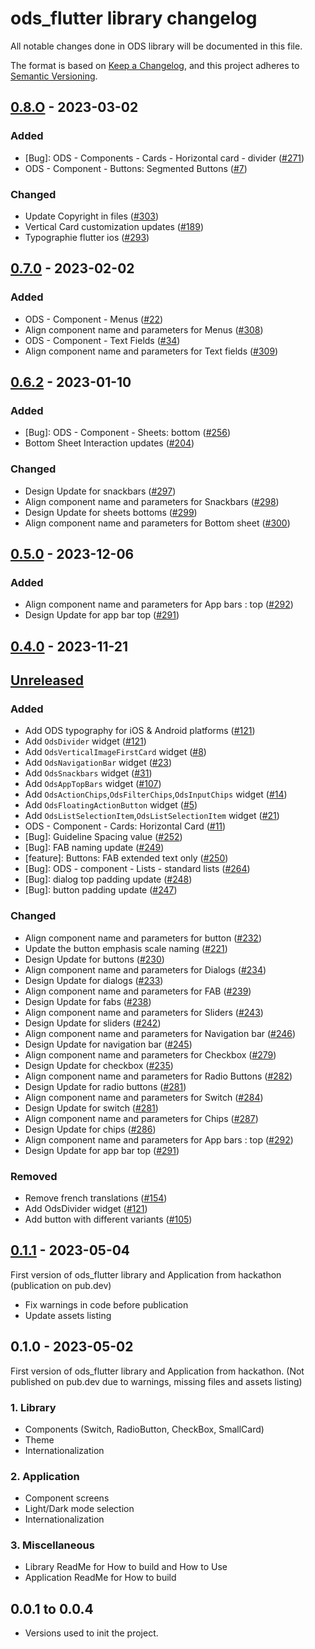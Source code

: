 # ods_flutter library changelog

All notable changes done in ODS library will be documented in this file.

The format is based on [Keep a Changelog](https://keepachangelog.com/en/1.0.0/),
and this project adheres to [Semantic Versioning](https://semver.org/spec/v2.0.0.html).

## [0.8.O](https://github.com/Orange-OpenSource/ods-flutter/compare/0.1.1...0.8.0) - 2023-03-02

### Added

- [Bug]: ODS - Components - Cards - Horizontal card - divider ([#271](https://github.com/Orange-OpenSource/ods-flutter/issues/271))
- ODS - Component - Buttons: Segmented Buttons ([#7](https://github.com/Orange-OpenSource/ods-flutter/issues/7))

### Changed

- Update Copyright in files ([#303](https://github.com/Orange-OpenSource/ods-flutter/issues/303))
- Vertical Card customization updates ([#189](https://github.com/Orange-OpenSource/ods-flutter/issues/189))
- Typographie flutter ios ([#293](https://github.com/Orange-OpenSource/ods-flutter/issues/293))

## [0.7.0](https://github.com/Orange-OpenSource/ods-flutter/compare/0.1.1...0.7.0) - 2023-02-02

### Added

- ODS - Component - Menus ([#22](https://github.com/Orange-OpenSource/ods-flutter/issues/22))
- Align component name and parameters for Menus ([#308](https://github.com/Orange-OpenSource/ods-flutter/issues/308))
- ODS - Component - Text Fields ([#34](https://github.com/Orange-OpenSource/ods-flutter/issues/34))
- Align component name and parameters for Text fields ([#309](https://github.com/Orange-OpenSource/ods-flutter/issues/309))

## [0.6.2](https://github.com/Orange-OpenSource/ods-flutter/compare/0.1.1...0.6.2) - 2023-01-10

### Added

- [Bug]: ODS - Component - Sheets: bottom ([#256](https://github.com/Orange-OpenSource/ods-flutter/issues/256))
- Bottom Sheet Interaction updates ([#204](https://github.com/Orange-OpenSource/ods-flutter/issues/204))

### Changed

- Design Update for snackbars ([#297](https://github.com/Orange-OpenSource/ods-flutter/issues/297))
- Align component name and parameters for Snackbars ([#298](https://github.com/Orange-OpenSource/ods-flutter/issues/298))
- Design Update for sheets bottoms ([#299](https://github.com/Orange-OpenSource/ods-flutter/issues/299))
- Align component name and parameters for Bottom sheet ([#300](https://github.com/Orange-OpenSource/ods-flutter/issues/300))

## [0.5.0](https://github.com/Orange-OpenSource/ods-flutter/compare/0.1.0...0.5.0) - 2023-12-06

### Added

- Align component name and parameters for App bars : top ([#292](https://github.com/Orange-OpenSource/ods-flutter/issues/292))
- Design Update for app bar top ([#291](https://github.com/Orange-OpenSource/ods-flutter/issues/291))


## [0.4.0](https://github.com/Orange-OpenSource/ods-flutter/compare/0.1.0...0.4.0) - 2023-11-21

## [Unreleased](https://github.com/Orange-OpenSource/ods-flutter/compare/0.1.1...main)


### Added

- Add ODS typography for iOS & Android platforms ([#121](https://github.com/Orange-OpenSource/ods-flutter/issues/121))
- Add `OdsDivider` widget ([#121](https://github.com/Orange-OpenSource/ods-flutter/issues/121))
- Add `OdsVerticalImageFirstCard` widget ([#8](https://github.com/Orange-OpenSource/ods-flutter/issues/8))
- Add `OdsNavigationBar` widget ([#23](https://github.com/Orange-OpenSource/ods-flutter/issues/23))
- Add `OdsSnackbars` widget ([#31](https://github.com/Orange-OpenSource/ods-flutter/issues/31))
- Add `OdsAppTopBars` widget ([#107](https://github.com/Orange-OpenSource/ods-flutter/issues/107))
- Add `OdsActionChips`,`OdsFilterChips`,`OdsInputChips` widget ([#14](https://github.com/Orange-OpenSource/ods-flutter/issues/14))
- Add `OdsFloatingActionButton` widget ([#5](https://github.com/Orange-OpenSource/ods-flutter/issues/5))
- Add `OdsListSelectionItem`,`OdsListSelectionItem` widget ([#21](https://github.com/Orange-OpenSource/ods-flutter/issues/21))
- ODS - Component - Cards: Horizontal Card ([#11](https://github.com/Orange-OpenSource/ods-flutter/issues/11))
- [Bug]: Guideline Spacing value ([#252](https://github.com/Orange-OpenSource/ods-flutter/issues/252))
- [Bug]: FAB naming update ([#249](https://github.com/Orange-OpenSource/ods-flutter/issues/249))
- [feature]: Buttons: FAB extended text only ([#250](https://github.com/Orange-OpenSource/ods-flutter/issues/250))
- [Bug]: ODS - component - Lists - standard lists ([#264](https://github.com/Orange-OpenSource/ods-flutter/issues/264))
- [Bug]: dialog top padding update ([#248](https://github.com/Orange-OpenSource/ods-flutter/issues/248))
- [Bug]: button padding update ([#247](https://github.com/Orange-OpenSource/ods-flutter/issues/247))

### Changed

- Align component name and parameters for button ([#232](https://github.com/Orange-OpenSource/ods-flutter/issues/232))
- Update the button emphasis scale naming ([#221](https://github.com/Orange-OpenSource/ods-flutter/issues/221))
- Design Update for buttons ([#230](https://github.com/Orange-OpenSource/ods-flutter/issues/230))
- Align component name and parameters for Dialogs ([#234](https://github.com/Orange-OpenSource/ods-flutter/issues/234))
- Design Update for dialogs ([#233](https://github.com/Orange-OpenSource/ods-flutter/issues/233))
- Align component name and parameters for FAB ([#239](https://github.com/Orange-OpenSource/ods-flutter/issues/239))
- Design Update for fabs ([#238](https://github.com/Orange-OpenSource/ods-flutter/issues/238))
- Align component name and parameters for Sliders ([#243](https://github.com/Orange-OpenSource/ods-flutter/issues/243))
- Design Update for sliders ([#242](https://github.com/Orange-OpenSource/ods-flutter/issues/242))
- Align component name and parameters for Navigation bar ([#246](https://github.com/Orange-OpenSource/ods-flutter/issues/246))
- Design Update for navigation bar ([#245](https://github.com/Orange-OpenSource/ods-flutter/issues/245))
- Align component name and parameters for Checkbox ([#279](https://github.com/Orange-OpenSource/ods-flutter/issues/279))
- Design Update for checkbox ([#235](https://github.com/Orange-OpenSource/ods-flutter/issues/235))
- Align component name and parameters for Radio Buttons ([#282](https://github.com/Orange-OpenSource/ods-flutter/issues/282))
- Design Update for radio buttons ([#281](https://github.com/Orange-OpenSource/ods-flutter/issues/281))
- Align component name and parameters for Switch ([#284](https://github.com/Orange-OpenSource/ods-flutter/issues/284))
- Design Update for switch ([#281](https://github.com/Orange-OpenSource/ods-flutter/issues/283))
- Align component name and parameters for Chips ([#287](https://github.com/Orange-OpenSource/ods-flutter/issues/287))
- Design Update for chips ([#286](https://github.com/Orange-OpenSource/ods-flutter/issues/286))
- Align component name and parameters for App bars : top ([#292](https://github.com/Orange-OpenSource/ods-flutter/issues/292))
- Design Update for app bar top ([#291](https://github.com/Orange-OpenSource/ods-flutter/issues/291))

### Removed

- Remove french translations ([#154](https://github.com/Orange-OpenSource/ods-flutter/issues/154))
- Add OdsDivider widget ([#121](https://github.com/Orange-OpenSource/ods-flutter/issues/121))
- Add button with different variants ([#105](https://github.com/Orange-OpenSource/ods-flutter/issues/105))

## [0.1.1](https://github.com/Orange-OpenSource/ods-flutter/compare/0.1.0...0.1.1) - 2023-05-04

First version of ods_flutter library and Application from hackathon (publication on pub.dev)

* Fix warnings in code before publication
* Update assets listing

## 0.1.0 - 2023-05-02

First version of ods_flutter library and Application from hackathon.
(Not published on pub.dev due to warnings, missing files and assets listing)

### 1. Library

* Components (Switch, RadioButton, CheckBox, SmallCard)
* Theme
* Internationalization

### 2. Application

* Component screens
* Light/Dark mode selection
* Internationalization

### 3. Miscellaneous

* Library ReadMe for How to build and How to Use
* Application ReadMe for How to build

## 0.0.1 to 0.0.4

* Versions used to init the project.
